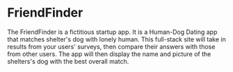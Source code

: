 # FriendFinder
The FriendFinder is a fictitious startup app. It is a Human-Dog Dating app that matches shelter's dog with lonely human. This full-stack site will take in results from your users' surveys, then compare their answers with those from other users. The app will then display the name and picture of the shelters's dog with the best overall match.
